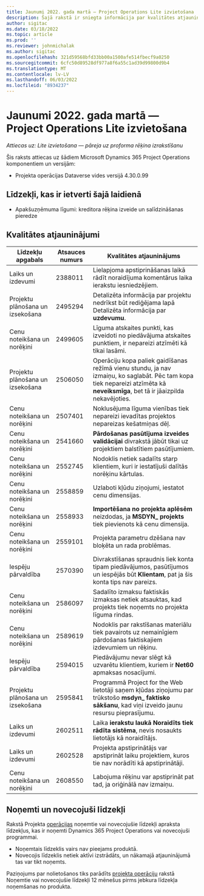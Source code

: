 ```yaml
---
title: Jaunumi 2022. gada martā — Project Operations Lite izvietošana
description: Šajā rakstā ir sniegta informācija par kvalitātes atjauninājumiem, kas ir pieejami Project Operations lite izvietošanas 2022. gada marta laidienā.
author: sigitac
ms.date: 03/18/2022
ms.topic: article
ms.prod: ''
ms.reviewer: johnmichalak
ms.author: sigitac
ms.openlocfilehash: 321d59568bfd33bb00a1500afe514fbecf9a0250
ms.sourcegitcommit: 6cfc50d89528df977a8f6a55c1ad39d99800d9b4
ms.translationtype: MT
ms.contentlocale: lv-LV
ms.lasthandoff: 06/03/2022
ms.locfileid: "8934237"
---
```

# <a name="whats-new-march-2022---project-operations-lite-deployment"></a>Jaunumi 2022. gada martā — Project Operations Lite izvietošana

_Attiecas uz: Lite izvietošana — pāreja uz proforma rēķina izrakstīšanu_

Šis raksts attiecas uz šādiem Microsoft Dynamics 365 Project Operations komponentiem un versijām:

- Projekta operācijas Dataverse vides versijā 4.30.0.99

## <a name="features-included-in-this-release"></a>Līdzekļi, kas ir ietverti šajā laidienā

- Apakšuzņēmuma līgumi: kreditora rēķina izveide un salīdzināšanas pieredze

## <a name="quality-updates"></a>Kvalitātes atjauninājumi

| Līdzekļu apgabals | Atsauces numurs | Kvalitātes atjauninājums |
| --- | --- | --- |
| Laiks un izdevumi | 2388011 | Lielapjoma apstiprināšanas laikā rādīt noraidījuma komentārus laika ierakstu iesniedzējiem. |
| Projektu plānošana un izsekošana | 2495294 | Detalizēta informācija par projektu nedrīkst būt rediģējama lapā Detalizēta informācija par **uzdevumu**. |
| Cenu noteikšana un norēķini | 2499605 | Līguma atskaites punkti, kas izveidoti no piedāvājuma atskaites punktiem, ir nepareizi atzīmēti kā tikai lasāmi. |
| Projektu plānošana un izsekošana | 2506050 | Operāciju kopa paliek gaidīšanas režīmā vienu stundu, ja nav izmaiņu, ko saglabāt. Pēc tam kopa tiek nepareizi atzīmēta kā **neveiksmīga**, bet tā ir jāaizpilda nekavējoties. |
| Cenu noteikšana un norēķini | 2507401 | Noklusējuma līguma vienības tiek nepareizi ievadītas projektos nepareizas kešatmiņas dēļ. |
| Cenu noteikšana un norēķini | 2541660 | **Pārdošanas pasūtījuma izveides validācijai** divrakstā jābūt tikai uz projektiem balstītiem pasūtījumiem. |
| Cenu noteikšana un norēķini | 2552745 | Nodoklis netiek sadalīts starp klientiem, kuri ir iestatījuši dalītās norēķinu kārtulas. |
| Cenu noteikšana un norēķini | 2558859 | Uzlaboti kļūdu ziņojumi, iestatot cenu dimensijas. |
| Cenu noteikšana un norēķini | 2558933 | **Importēšana no projekta aplēsēm** neizdodas, ja **MSDYN\_ projekts** tiek pievienots kā cenu dimensija. |
| Cenu noteikšana un norēķini | 2559101 | Projekta parametru dzēšana nav bloķēta un rada problēmas. |
|   Iespēju pārvaldība | 2570390 | Divrakstīšanas spraudnis liek konta tipam piedāvājumos, pasūtījumos un iespējās būt **Klientam**, pat ja šis konta tips nav pareizs. |
| Cenu noteikšana un norēķini | 2586097 | Sadalīto izmaksu faktiskās izmaksas netiek atsauktas, kad projekts tiek noņemts no projekta līguma rindas. |
| Cenu noteikšana un norēķini | 2589619 | Nodoklis par rakstīšanas materiālu tiek pavairots uz nemainīgiem pārdošanas faktiskajiem izdevumiem un rēķinu. |
|   Iespēju pārvaldība | 2594015 | Piedāvājumu nevar slēgt kā uzvarētu klientiem, kuriem ir **Net60** apmaksas nosacījumi. |
| Projektu plānošana un izsekošana | 2595841 | Programmā Project for the Web lietotāji saņem kļūdas ziņojumu par trūkstošo **msdyn\_ faktisko sākšanu**, kad viņi izveido jaunu resursu pieprasījumu. |
| Laiks un izdevumi | 2602511 | Laika **ierakstu laukā Noraidīts tiek rādīta** **sistēma**, nevis nosaukts lietotājs kā noraidītājs. |
| Laiks un izdevumi | 2602528 | Projekta apstiprinātājs var apstiprināt laiku projektiem, kuros tie nav norādīti kā apstiprinātāji. |
| Cenu noteikšana un norēķini | 2608550 | Labojuma rēķinu var apstiprināt pat tad, ja oriģinālā nav izmaiņu. |

## <a name="removed-and-deprecated-features"></a>Noņemti un novecojuši līdzekļi

Rakstā Projekta [operācijas](../../whats-new/removed-depreciated-features-project.md) noņemtie vai novecojušie līdzekļi apraksta līdzekļus, kas ir noņemti Dynamics 365 Project Operations vai novecojuši programmai.

- Noņemtais līdzeklis vairs nav pieejams produktā.
- Novecojis līdzeklis netiek aktīvi izstrādāts, un nākamajā atjauninājumā tas var tikt noņemts.

Paziņojums par nolietošanos tiks parādīts [projekta operāciju](../../whats-new/removed-depreciated-features-project.md) rakstā Noņemtie vai novecojušie līdzekļi 12 mēnešus pirms jebkura līdzekļa noņemšanas no produkta.
